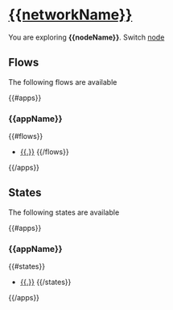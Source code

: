# [{{networkName}}](/web/networks/{{networkName}})


You are exploring **{{nodeName}}**. Switch [node](/web/networks/{{networkName}}/nodes)

## Flows

The following flows are available 

{{#apps}}

### {{appName}}

{{#flows}}
* [{{.}}](/web/networks/{{networkName}}/nodes/{{nodeName}}/apps/{{appName}}/flows/{{.}}/metadata)
{{/flows}}

{{/apps}}

## States

The following states are available 

{{#apps}}

### {{appName}}

{{#states}}
* [{{.}}](/web/networks/{{networkName}}/nodes/{{nodeName}}/apps/{{appName}}/states/{{.}})
{{/states}}

{{/apps}}



